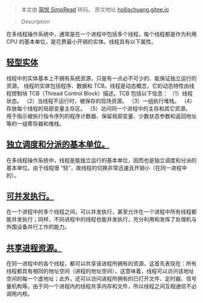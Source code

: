 > 本文由 [简悦 SimpRead](http://ksria.com/simpread/) 转码， 原文地址 [hollischuang.gitee.io](https://hollischuang.gitee.io/tobetopjavaer/#/basics/concurrent-coding/thread)

> Description

在多线程操作系统中，通常是在一个进程中包括多个线程，每个线程都是作为利用 CPU 的基本单位，是花费最小开销的实体。线程具有以下属性。

[轻型实体](#/basics/concurrent-coding/thread?id=%e8%bd%bb%e5%9e%8b%e5%ae%9e%e4%bd%93)
---------------------------------------------------------------------------------

线程中的实体基本上不拥有系统资源，只是有一点必不可少的、能保证独立运行的资源。 线程的实体包括程序、数据和 TCB。线程是动态概念，它的动态特性由线程控制块 TCB（Thread Control Block）描述。TCB 包括以下信息： （1）线程状态。 （2）当线程不运行时，被保存的现场资源。 （3）一组执行堆栈。 （4）存放每个线程的局部变量主存区。 （5）访问同一个进程中的主存和其它资源。 用于指示被执行指令序列的程序计数器、保留局部变量、少数状态参数和返回地址等的一组寄存器和堆栈。

[独立调度和分派的基本单位。](#/basics/concurrent-coding/thread?id=%e7%8b%ac%e7%ab%8b%e8%b0%83%e5%ba%a6%e5%92%8c%e5%88%86%e6%b4%be%e7%9a%84%e5%9f%ba%e6%9c%ac%e5%8d%95%e4%bd%8d%e3%80%82)
---------------------------------------------------------------------------------------------------------------------------------------------------------------------------

在多线程操作系统中，线程是能独立运行的基本单位，因而也是独立调度和分派的基本单位。由于线程很 “轻”，故线程的切换非常迅速且开销小（在同一进程中的）。

[可并发执行。](#/basics/concurrent-coding/thread?id=%e5%8f%af%e5%b9%b6%e5%8f%91%e6%89%a7%e8%a1%8c%e3%80%82)
-----------------------------------------------------------------------------------------------------

在一个进程中的多个线程之间，可以并发执行，甚至允许在一个进程中所有线程都能并发执行；同样，不同进程中的线程也能并发执行，充分利用和发挥了处理机与外围设备并行工作的能力。

[共享进程资源。](#/basics/concurrent-coding/thread?id=%e5%85%b1%e4%ba%ab%e8%bf%9b%e7%a8%8b%e8%b5%84%e6%ba%90%e3%80%82)
---------------------------------------------------------------------------------------------------------------

在同一进程中的各个线程，都可以共享该进程所拥有的资源，这首先表现在：所有线程都具有相同的地址空间（进程的地址空间），这意味着，线程可以访问该地址空间的每一个虚地址；此外，还可以访问进程所拥有的已打开文件、定时器、信号量机构等。由于同一个进程内的线程共享内存和文件，所以线程之间互相通信不必调用内核。